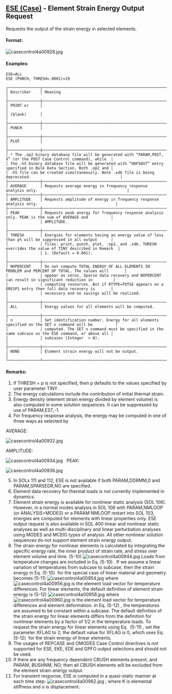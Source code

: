 ## [ESE (Case)](https://nexus.hexagon.com/documentationcenter/bundle/MSC_Nastran_2022.4/page/Nastran_Combined_Book/qrg/casecontrol4a/TOC.ESE.Case.xhtml) - Element Strain Energy Output Request

Requests the output of the strain energy in selected elements.

#### Format:

![casecontrol4a00928.jpg](https://help-be.hexagonmi.com/bundle/MSC_Nastran_2022.4/page/Nastran_Combined_Book/qrg/casecontrol4a/../../../assets/casecontrol4a00928.jpg?_LANG=enus)  

#### Examples:

```nastran
ESE=ALL
ESE (PUNCH, THRESH=.0001)=19
```

```text
┌──────────────┬────────────────────────────────────────────────────────────────────────────────────────────────────┐
│ Describer    │ Meaning                                                                                            │
├──────────────┼────────────────────────────────────────────────────────────────────────────────────────────────────┤
│ PRINT or     │                                                                                                    │
│ (blank)      │                                                                                                    │
├──────────────┼────────────────────────────────────────────────────────────────────────────────────────────────────┤
│ PUNCH        │                                                                                                    │
├──────────────┼────────────────────────────────────────────────────────────────────────────────────────────────────┤
│ PLOT         │                                                                                                    │
├──────────────┼────────────────────────────────────────────────────────────────────────────────────────────────────┤
│ * The .op2 binary database file will be generated with “PARAM,POST, X” (or the POST Case Control command), while  │
│ the .h5 binary database file will be generated with “HDF5OUT” entry specified in Bulk Data Section. Both .op2 and │
│ .h5 file can be created simultaneously. Note .xdb file is being deprecated.                                       │
├──────────────┼────────────────────────────────────────────────────────────────────────────────────────────────────┤
│ AVERAGE      │ Requests average energy in frequency response analysis only.                                       │
├──────────────┼────────────────────────────────────────────────────────────────────────────────────────────────────┤
│ AMPLITUDE    │ Requests amplitude of energy in frequency response analysis only.                                  │
├──────────────┼────────────────────────────────────────────────────────────────────────────────────────────────────┤
│ PEAK         │ Requests peak energy for frequency response analysis only. PEAK is the sum of AVERAGE and          │
│              │ AMPLITUDE.                                                                                         │
├──────────────┼────────────────────────────────────────────────────────────────────────────────────────────────────┤
│ THRESH       │ Energies for elements having an energy value of less than p% will be suppressed in all output      │
│              │ files: print, punch, plot, .op2, and .xdb. THRESH overrides the value of TINY described in Remark  │
│              │ 1. (Default = 0.001).                                                                              │
├──────────────┼────────────────────────────────────────────────────────────────────────────────────────────────────┤
│ NOPERCENT    │ Do not compute TOTAL ENERGY OF ALL ELEMENTS IN PROBLEM and PERCENT OF TOTAL. The values will       │
│              │ appear as zeros. Sparse data recovery and NOPERCENT can result in significant reduction in         │
│              │ computing resources. But if RTYPE=TOTSE appears on a DRESP1 entry then full data recovery is       │
│              │ necessary and no savings will be realized.                                                         │
├──────────────┼────────────────────────────────────────────────────────────────────────────────────────────────────┤
│ ALL          │ Energy values for all elements will be computed.                                                   │
├──────────────┼────────────────────────────────────────────────────────────────────────────────────────────────────┤
│ n            │ Set identification number. Energy for all elements specified on the SET n command will be          │
│              │ computed. The SET n command must be specified in the same subcase as the ESE command, or above all │
│              │ subcases (Integer  > 0).                                                                           │
├──────────────┼────────────────────────────────────────────────────────────────────────────────────────────────────┤
│ NONE         │ Element strain energy will not be output.                                                          │
└──────────────┴────────────────────────────────────────────────────────────────────────────────────────────────────┘
```

#### Remarks:

1. If THRESH = p is not specified, then p defaults to the values specified by user parameter TINY.
2. The energy calculations include the contribution of initial thermal strain.
3. Energy density (element strain energy divided by element volume) is also computed in some solution sequences. It can be suppressed by use of PARAM,EST,-1.
4. For frequency response analysis, the energy may be computed in one of three ways as selected by

AVERAGE:

![casecontrol4a00932.jpg](https://help-be.hexagonmi.com/bundle/MSC_Nastran_2022.4/page/Nastran_Combined_Book/qrg/casecontrol4a/../../../assets/casecontrol4a00932.jpg?_LANG=enus)  
 
AMPLITUDE:

![casecontrol4a00934.jpg](https://help-be.hexagonmi.com/bundle/MSC_Nastran_2022.4/page/Nastran_Combined_Book/qrg/casecontrol4a/../../../assets/casecontrol4a00934.jpg?_LANG=enus) 
 
PEAK:

![casecontrol4a00936.jpg](https://help-be.hexagonmi.com/bundle/MSC_Nastran_2022.4/page/Nastran_Combined_Book/qrg/casecontrol4a/../../../assets/casecontrol4a00936.jpg?_LANG=enus)  

5. In SOLs 111 and 112, ESE is not available if both PARAM,DDRMM,0 and PARAM,SPARSEDR,NO are specified.
6. Element data recovery for thermal loads is not currently implemented in dynamics.
7. Element strain energy is available for nonlinear static analysis (SOL 106). However, in a normal modes analysis in SOL 106 with PARAM,NMLOOP (or ANALYSIS=MODES) or a PARAM NMLOOP restart into SOL 103, energies are computed for elements with linear properties only. ESE output request is also available in SOL 400 linear and nonlinear static analyses as well as multi-disciplinary and linear perturbation analyses using MODES and MCEIG types of analysis. All other nonlinear solution sequences do not support element strain energy output.
8. The strain energy for nonlinear elements is calculated by integrating the specific energy rate, the inner product of strain rate, and stress over element volume and time.
(5-10) ![casecontrol4a00944.jpg](https://help-be.hexagonmi.com/bundle/MSC_Nastran_2022.4/page/Nastran_Combined_Book/qrg/casecontrol4a/../../../assets/casecontrol4a00944.jpg?_LANG=enus)
Loads from temperature changes are included in Eq.  (5-10) . If we assume a linear variation of temperatures from subcase to subcase, then the strain energy in Eq.  (5-10)  for the special case of linear material and geometry becomes
(5-11) ![casecontrol4a00954.jpg](https://help-be.hexagonmi.com/bundle/MSC_Nastran_2022.4/page/Nastran_Combined_Book/qrg/casecontrol4a/../../../assets/casecontrol4a00954.jpg?_LANG=enus)
where  ![casecontrol4a00956.jpg](https://help-be.hexagonmi.com/bundle/MSC_Nastran_2022.4/page/Nastran_Combined_Book/qrg/casecontrol4a/../../../assets/casecontrol4a00956.jpg?_LANG=enus)  is the element load vector for temperature differences.
For linear elements, the default definition of element strain energy is
(5-12) ![casecontrol4a00958.jpg](https://help-be.hexagonmi.com/bundle/MSC_Nastran_2022.4/page/Nastran_Combined_Book/qrg/casecontrol4a/../../../assets/casecontrol4a00958.jpg?_LANG=enus)
where  ![casecontrol4a00960.jpg](https://help-be.hexagonmi.com/bundle/MSC_Nastran_2022.4/page/Nastran_Combined_Book/qrg/casecontrol4a/../../../assets/casecontrol4a00960.jpg?_LANG=enus)  is the element load vector for temperature differences and element deformation.
In Eq.  (5-12) , the temperatures are assumed to be constant within a subcase. The default definition of the strain energy for linear elements differs from the definition for nonlinear elements by a factor of 1/2 in the temperature loads. To request the strain energy for linear elements using Eq.  (5-11) , set the parameter XFLAG to 2; the default value for XFLAG is 0, which uses Eq.  (5-12)  for the strain energy of linear elements.
9. The usages of REPCASE and OMODES Case Control directives is not supported for ESE, EKE, EDE and GPFO output selections and should not be used.
10. If there are any frequency dependent CBUSH elements present, and PARAM, BUSHNM, NO; then all CBUSH elements will be excluded from the element strain energy output.
11. For transient response, ESE is computed in a quasi-static manner at each time step: ![casecontrol4a00962.jpg](https://help-be.hexagonmi.com/bundle/MSC_Nastran_2022.4/page/Nastran_Combined_Book/qrg/casecontrol4a/../../../assets/casecontrol4a00962.jpg?_LANG=enus) ; where K  is elemental stiffness and u is displacement.

